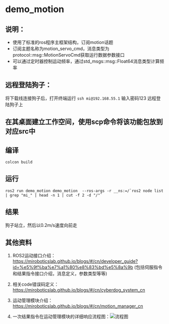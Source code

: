 # demo_motion

## 说明：
- 使用了标准的ros程序主框架结构，订阅motion话题
- 订阅主题名称为motion_servo_cmd，消息类型为protocol::msg::MotionServoCmd获取运行数据参数接口
- 可以通过定时器控制运动频率，通过std_msgs::msg::Float64消息类型计算频率
  
## 远程登陆狗子：
将下载线连接狗子后，打开终端运行 ```ssh mi@192.168.55.1```
输入密码123 远程登陆狗子上
## 在其桌面建立工作空间，使用scp命令将该功能包放到对应src中
## 编译
```
colcon build
```
## 运行
```
ros2 run demo_motion demo_motion  --ros-args -r __ns:=/`ros2 node list | grep "mi_" | head -n 1 | cut -f 2 -d "/"`
```
## 结果
狗子站立，然后以0.2m/s速度向前走

## 其他资料
1. ROS2运动接口介绍：https://miroboticslab.github.io/blogs/#/cn/developer_guide?id=%e5%9f%ba%e7%a1%80%e8%83%bd%e5%8a%9b
(包括伺服指令和结果指令接口介绍，消息定义，参数类型等等)

2. 相关code错误码定义：https://miroboticslab.github.io/blogs/#/cn/cyberdog_system_cn
3. 运动管理模块介绍：https://miroboticslab.github.io/blogs/#/cn/motion_manager_cn
4. 一次结果指令在运动管理模块的详细响应流程图：![流程图](https://github.com/mylinfh/demo_motion/assets/95616729/dc7b5ca9-f90f-4f58-bc38-1a17ebf58096)

